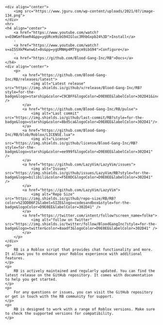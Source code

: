 
    <div align="center">
        <img src="https://www.jguru.com/wp-content/uploads/2021/07/image-134.png">
    </div>
    <hr>
    <h4 align="center">
        <a href="https://www.youtube.com/watch?v=EOWGmf0aeR4&pp=ygURcm9ibG94IGluc3RhbGxpb24%3D">Install</a>
        ·
        <a href="https://www.youtube.com/watch?v=aI5SXkPKwnw&t=8s&pp=ygUMNHp4MTYgcm9ibG94">Configure</a>
        ·
        <a href="https://github.com/Blood-Gang-Inc/RB">Docs</a>
    </h4>
    <div align="center">
        <p>
            <a href="https://github.com/Blood-Gang-Inc/RB/releases/latest">
                <img alt="Latest release" src="https://img.shields.io/github/v/release/Blood-Gang-Inc/RB?style=for-the-badge&logo=starship&color=C9CBFF&logoColor=D9E0EE&labelColor=302D41&include_prerelease&sort=semver" />
            </a>
            <a href="https://github.com/Blood-Gang-Inc/RB/pulse">
                <img alt="Last commit" src="https://img.shields.io/github/last-commit/RB?style=for-the-badge&logo=starship&color=8bd5ca&logoColor=D9E0EE&labelColor=302D41"/>
            </a>
            <a href="https://github.com/Blood-Gang-Inc/RB/blob/Roblox/LICENSE.lua">
                <img alt="License" src="https://img.shields.io/github/license/Blood-Gang-Inc/RB?style=for-the-badge&logo=starship&color=ee999f&logoColor=D9E0EE&labelColor=302D41" />
            </a>
            <a href="https://github.com/LazyVim/LazyVim/issues">
                <img alt="Issues" src="https://img.shields.io/github/issues/LazyVim/RB?style=for-the-badge&logo=bilibili&color=F5E0DC&logoColor=D9E0EE&labelColor=302D41" />
            </a>
            <a href="https://github.com/LazyVim/LazyVim">
                <img alt="Repo Size" src="https://img.shields.io/github/repo-size/RB/RB?color=%23DDB6F2&label=SIZE&logo=codesandbox&style=for-the-badge&logoColor=D9E0EE&labelColor=302D41" />
            </a>
            <a href="https://twitter.com/intent/follow?screen_name=folke">
                <img alt="follow on Twitter" src="https://img.shields.io/twitter/follow/BloodGangInc?style=for-the-badge&logo=twitter&color=8aadf3&logoColor=D9E0EE&labelColor=302D41" />
            </a>
        </p>
    </div>
    <p>
        RB is a Roblox script that provides chat functionality and more. It allows you to enhance your Roblox experience with additional features.
    </p>
    <p>
        RB is actively maintained and regularly updated. You can find the latest release on the GitHub repository. It comes with documentation to help you get started.
    </p>
    <p>
        For any questions or issues, you can visit the GitHub repository or get in touch with the RB community for support.
    </p>
    <p>
        RB is designed to work with a range of Roblox versions. Make sure to check the supported versions for compatibility.
    </p>
</body>
</html>
